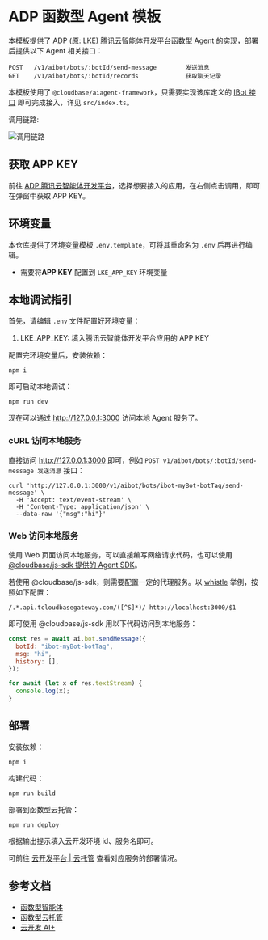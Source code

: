 # ADP 函数型 Agent 模板

本模板提供了 ADP (原: LKE) 腾讯云智能体开发平台函数型 Agent 的实现，部署后提供以下 Agent 相关接口：

```shell
POST   /v1/aibot/bots/:botId/send-message        发送消息
GET    /v1/aibot/bots/:botId/records             获取聊天记录
```

本模板使用了 `@cloudbase/aiagent-framework`，只需要实现该库定义的 [IBot 接口](https://docs.cloudbase.net/ai/cbrf-agent/IBot) 即可完成接入，详见 `src/index.ts`。

调用链路:

![调用链路](https://qcloudimg.tencent-cloud.cn/raw/d7f08100955c16e097495041a2abeb18.png)

## 获取 APP KEY

前往 [ADP 腾讯云智能体开发平台](https://adp.cloud.tencent.com/adp/#/app/home)，选择想要接入的应用，在右侧点击调用，即可在弹窗中获取 APP KEY。

## 环境变量

本仓库提供了环境变量模板 `.env.template`，可将其重命名为 `.env` 后再进行编辑。

- 需要将**APP KEY** 配置到 `LKE_APP_KEY` 环境变量

## 本地调试指引

首先，请编辑 `.env` 文件配置好环境变量：

1. LKE_APP_KEY: 填入腾讯云智能体开发平台应用的 APP KEY

配置完环境变量后，安装依赖：

```shell
npm i
```

即可启动本地调试：

```shell
npm run dev
```

现在可以通过 <http://127.0.0.1:3000> 访问本地 Agent 服务了。

### cURL 访问本地服务

直接访问 <http://127.0.0.1:3000> 即可，例如 `POST v1/aibot/bots/:botId/send-message 发送消息` 接口：

```shell
curl 'http://127.0.0.1:3000/v1/aibot/bots/ibot-myBot-botTag/send-message' \
  -H 'Accept: text/event-stream' \
  -H 'Content-Type: application/json' \
  --data-raw '{"msg":"hi"}'
```

### Web 访问本地服务

使用 Web 页面访问本地服务，可以直接编写网络请求代码，也可以使用 [@cloudbase/js-sdk 提供的 Agent SDK](https://docs.cloudbase.net/ai/agent/sdk)。

若使用 @cloudbase/js-sdk，则需要配置一定的代理服务。以 [whistle](https://wproxy.org/whistle/) 举例，按照如下配置：

```shell
/.*.api.tcloudbasegateway.com/([^S]*)/ http://localhost:3000/$1
```

即可使用 @cloudbase/js-sdk 用以下代码访问到本地服务：

```js
const res = await ai.bot.sendMessage({
  botId: "ibot-myBot-botTag",
  msg: "hi",
  history: [],
});

for await (let x of res.textStream) {
  console.log(x);
}
```

## 部署

安装依赖：

```shell
npm i
```

构建代码：

```shell
npm run build
```

部署到函数型云托管：

```shell
npm run deploy
```

根据输出提示填入云开发环境 id、服务名即可。

可前往 [云开发平台 | 云托管](https://tcb.cloud.tencent.com/dev#/platform-run/service/detail) 查看对应服务的部署情况。

## 参考文档

- [函数型智能体](https://docs.cloudbase.net/ai/cbrf-agent/intro)
- [函数型云托管](https://docs.cloudbase.net/cbrf/intro)
- [云开发 AI+](https://docs.cloudbase.net/ai/introduce)
